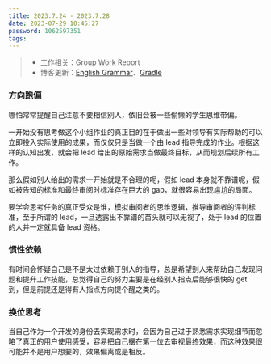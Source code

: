 ```yaml
---
title: 2023.7.24 - 2023.7.28
date: 2023-07-29 10:45:27
password: 1062597351
tags:
---
```


> - 工作相关：Group Work Report
> - 博客更新：[English Grammar](../../../../2023/07/23/grammar/)、[Gradle](../../../../2023/07/29/gradle/)

### 方向跑偏

哪怕常常提醒自己注意不要相信别人，依旧会被一些偷懒的学生思维带偏。

一开始没有思考做这个小组作业的真正目的在于做出一些对领导有实际帮助的可以立即投入实际使用的成果，而仅仅只是当做一个由 lead 指导完成的作业。根据这样的认知出发，就会把 lead 给出的原始需求当做最终目标，从而规划后续所有工作。

那么假如别人给出的需求一开始就是不合理的呢，假如 lead 本身就不靠谱呢，假如被告知的标准和最终审阅时标准存在巨大的 gap，就很容易出现尴尬的局面。

要学会思考任务的真正受众是谁，模拟审阅者的思维逻辑，推导审阅者的评判标准，至于所谓的 lead，一旦透露出不靠谱的苗头就可以无视了，处于 lead 的位置的人并一定就具备 lead 资格。

### 惯性依赖

有时间会怀疑自己是不是太过依赖于别人的指导，总是希望别人来帮助自己发现问题和提升工作技能，总觉得自己的努力主要是在经别人指点后能够很快的 get 到，但是前提还是得有人指点方向提个醒之类的。

### 换位思考

当自己作为一个开发的身份去实现需求时，会因为自己过于熟悉需求实现细节而忽略了真正的用户使用感受，容易把自己摆在第一位去审视最终效果，而这种效果很可能并不是用户想要的，效果偏离或是相反。